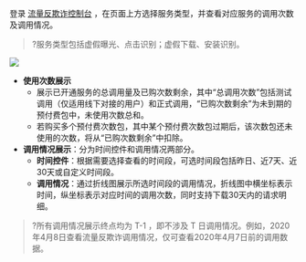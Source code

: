 登录 [流量反欺诈控制台](https://console.cloud.tencent.com/taf) ，在页面上方选择服务类型，并查看对应服务的调用次数及调用情况。
>?服务类型包括虚假曝光、点击识别；虚假下载、安装识别。
>
![](https://main.qcloudimg.com/raw/d1caa3615738475ed352190abcd53d78.png)
- **使用次数展示**
	- 展示已开通服务的总调用量及已购次数剩余，其中“总调用次数”包括测试调用（仅适用线下对接的用户）和正式调用，“已购次数剩余”为未到期的预付费包中，未使用次数总和。
	- 若购买多个预付费次数包，其中某个预付费次数包过期后，该次数包还未使用的次数，将从“已购次数剩余”中扣除。
- **调用情况展示**：分为时间控件和调用情况两部分。
	- **时间控件**：根据需要选择查看的时间段，可选时间段包括昨日、近7天、近30天或自定义时间段。
	- **调用情况**：通过折线图展示所选时间段的调用情况，折线图中横坐标表示时间，纵坐标表示对应时间的调用次数，同时支持下载30天内的请求明细。
>?所有调用情况展示终点均为 T-1 ，即不涉及 T 日调用情况。例如，2020年4月8日查看流量反欺诈调用情况，仅可查看2020年4月7日前的调用数据。
